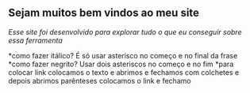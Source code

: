 ## **Sejam muitos bem vindos ao meu site**
*Esse site foi desenvolvido para explorar tudo o que eu conseguir sobre essa ferramenta* 

 *como fazer itálico? É só usar asterisco no começo e no final da frase
*como fazer negrito? Usar dois asteriscos no começo e no fim
*para colocar link colocamos o texto e abrimos e fechamos com colchetes e depois abrimos parênteses colocamos o link e fechamo


